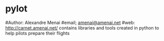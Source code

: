 # pylot
#Author: Alexandre Menai
#email; amenai@amenai.net
#web: http://carnet.amenai.net/
contains libraries and tools created in python to help pilots prepare their flights
